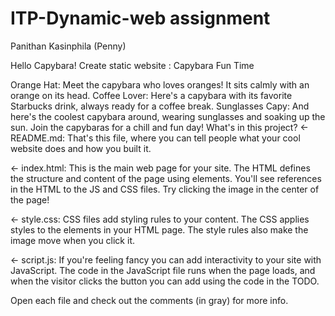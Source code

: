 # ITP-Dynamic-web assignment 

Panithan Kasinphila
(Penny)


Hello Capybara!
Create static website : Capybara Fun Time

Orange Hat: Meet the capybara who loves oranges! It sits calmly with an orange on its head.
Coffee Lover: Here's a capybara with its favorite Starbucks drink, always ready for a coffee break.
Sunglasses Capy: And here's the coolest capybara around, wearing sunglasses and soaking up the sun. Join the capybaras for a chill and fun day!
What's in this project?
← README.md: That's this file, where you can tell people what your cool website does and how you built it.

← index.html: This is the main web page for your site. The HTML defines the structure and content of the page using elements. You'll see references in the HTML to the JS and CSS files. Try clicking the image in the center of the page!

← style.css: CSS files add styling rules to your content. The CSS applies styles to the elements in your HTML page. The style rules also make the image move when you click it.

← script.js: If you're feeling fancy you can add interactivity to your site with JavaScript. The code in the JavaScript file runs when the page loads, and when the visitor clicks the button you can add using the code in the TODO.

Open each file and check out the comments (in gray) for more info.
